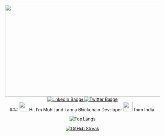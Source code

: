 <div id="header" align="center">
  <img src="https://media.giphy.com/media/3ohs7HdhQA4ffttvrO/giphy.gif" width="600" height="300"/>
  <div id="badges">
  <a href="https://www.linkedin.com/in/mohit-chandel-b0077816a/">
    <img src="https://img.shields.io/badge/LinkedIn-blue?style=for-the-badge&logo=linkedin&logoColor=white" alt="LinkedIn Badge"/>
  </a>
  <a href="https://twitter.com/mohitchandel55">
    <img src="https://img.shields.io/badge/Twitter-blue?style=for-the-badge&logo=twitter&logoColor=white" alt="Twitter Badge"/>
  </a>
  </div>
  ### <img src="https://media.giphy.com/media/hvRJCLFzcasrR4ia7z/giphy.gif" width="30px"/> Hi, I’m Mohit and I am a Blockchain Developer <img src="https://media.giphy.com/media/WUlplcMpOCEmTGBtBW/giphy.gif" width="30"> from India.

[![Top Langs](https://github-readme-stats.vercel.app/api/top-langs/?username=mohitchandel&layout=compact&theme=vision-friendly-dark)](https://github.com/mohitchandel/github-readme-stats)

[![GitHub Streak](https://github-readme-streak-stats.herokuapp.com?user=mohitchandel&theme=radical&date_format=M%20j%5B%2C%20Y%5D)](https://git.io/streak-stats)
</div>



